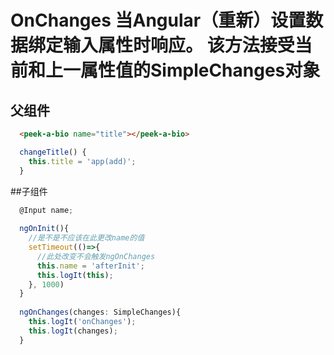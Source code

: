 # OnChanges 当Angular（重新）设置数据绑定输入属性时响应。 该方法接受当前和上一属性值的SimpleChanges对象

## 父组件
```html
  <peek-a-bio name="title"></peek-a-bio>
```
```js
  changeTitle() {
    this.title = 'app(add)';
  }
```


##子组件
```js
  @Input name;
  
  ngOnInit(){
    //是不是不应该在此更改name的值
    setTimeout(()=>{
      //此处改变不会触发ngOnChanges
      this.name = 'afterInit';
      this.logIt(this);
    }, 1000)
  }
  
  ngOnChanges(changes: SimpleChanges){
    this.logIt('onChanges');
    this.logIt(changes);
  }
